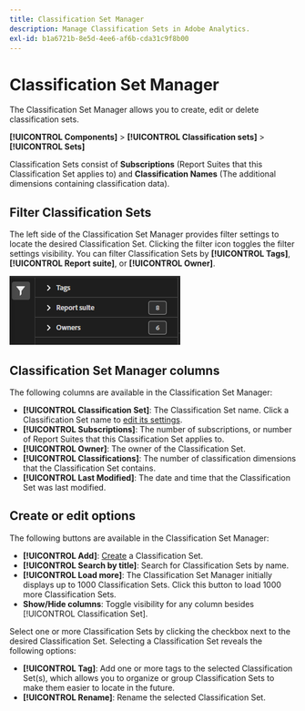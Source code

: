 ```yaml
---
title: Classification Set Manager
description: Manage Classification Sets in Adobe Analytics.
exl-id: b1a6721b-8e5d-4ee6-af6b-cda31c9f8b00
---
```

# Classification Set Manager

The Classification Set Manager allows you to create, edit or delete classification sets.

**[!UICONTROL Components]** > **[!UICONTROL Classification sets]** > **[!UICONTROL Sets]**

Classification Sets consist of **Subscriptions** (Report Suites that this Classification Set applies to) and **Classification Names** (The additional dimensions containing classification data).

## Filter Classification Sets

The left side of the Classification Set Manager provides filter settings to locate the desired Classification Set. Clicking the filter icon toggles the filter settings visibility. You can filter Classification Sets by **[!UICONTROL Tags]**, **[!UICONTROL Report suite]**, or **[!UICONTROL Owner]**.

![Classification set filters](../assets/classification-set-filters.png)

## Classification Set Manager columns

The following columns are available in the Classification Set Manager:

* **[!UICONTROL Classification Set]**: The Classification Set name. Click a Classification Set name to [edit its settings](settings.md).
* **[!UICONTROL Subscriptions]**: The number of subscriptions, or number of Report Suites that this Classification Set applies to.
* **[!UICONTROL Owner]**: The owner of the Classification Set.
* **[!UICONTROL Classifications]**: The number of classification dimensions that the Classification Set contains.
* **[!UICONTROL Last Modified]**: The date and time that the Classification Set was last modified.

## Create or edit options

The following buttons are available in the Classification Set Manager:

* **[!UICONTROL Add]**: [Create](create.md) a Classification Set.
* **[!UICONTROL Search by title]**: Search for Classification Sets by name.
* **[!UICONTROL Load more]**: The Classification Set Manager initially displays up to 1000 Classification Sets. Click this button to load 1000 more Classification Sets.
* **Show/Hide columns**: Toggle visibility for any column besides [!UICONTROL Classification Set].

Select one or more Classification Sets by clicking the checkbox next to the desired Classification Set. Selecting a Classification Set reveals the following options:

* **[!UICONTROL Tag]**: Add one or more tags to the selected Classification Set(s), which allows you to organize or group Classification Sets to make them easier to locate in the future.
* **[!UICONTROL Rename]**: Rename the selected Classification Set.
